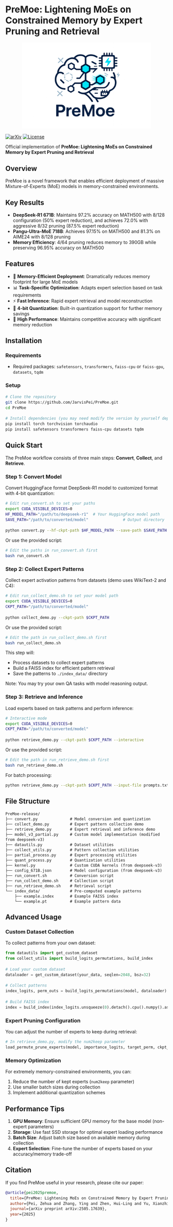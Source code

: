 # PreMoe: Lightening MoEs on Constrained Memory by Expert Pruning and Retrieval

<div align="center">
  <img src="premoe_logo.png" alt="PreMoe Logo" width="400"/>
</div>

[![arXiv](https://img.shields.io/badge/arXiv-2505.17639-b31b1b.svg)](https://arxiv.org/abs/2505.17639)
[![License](https://img.shields.io/badge/License-MIT-blue.svg)](LICENSE)

Official implementation of **PreMoe: Lightening MoEs on Constrained Memory by Expert Pruning and Retrieval**

## Overview

PreMoe is a novel framework that enables efficient deployment of massive Mixture-of-Experts (MoE) models in memory-constrained environments.

## Key Results

- **DeepSeek-R1 671B**: Maintains 97.2% accuracy on MATH500 with 8/128 configuration (50% expert reduction), and achieves 72.0% with aggressive 8/32 pruning (87.5% expert reduction)
- **Pangu-Ultra-MoE 718B**: Achieves 97.15% on MATH500 and 81.3% on AIME24 with 8/128 pruning
- **Memory Efficiency**: 4/64 pruning reduces memory to 390GB while preserving 96.95% accuracy on MATH500

## Features

- 🚀 **Memory-Efficient Deployment**: Dramatically reduces memory footprint for large MoE models
- 📊 **Task-Specific Optimization**: Adapts expert selection based on task requirements
- ⚡ **Fast Inference**: Rapid expert retrieval and model reconstruction
- 🔧 **4-bit Quantization**: Built-in quantization support for further memory savings
- 🎯 **High Performance**: Maintains competitive accuracy with significant memory reduction

## Installation

### Requirements

- Required packages: `safetensors`, `transformers`, `faiss-cpu` or `faiss-gpu`, `datasets`, `tqdm`

### Setup

```bash
# Clone the repository
git clone https://github.com/JarvisPei/PreMoe.git
cd PreMoe

# Install dependencies (you may need modify the version by yourself depend on your env)
pip install torch torchvision torchaudio
pip install safetensors transformers faiss-cpu datasets tqdm
```

## Quick Start

The PreMoe workflow consists of three main steps: **Convert**, **Collect**, and **Retrieve**.

### Step 1: Convert Model

Convert HuggingFace format DeepSeek-R1 model to customized format with 4-bit quantization:

```bash
# Edit run_convert.sh to set your paths
export CUDA_VISIBLE_DEVICES=0
HF_MODEL_PATH="/path/to/deepseek-r1"  # Your HuggingFace model path
SAVE_PATH="/path/to/converted/model"               # Output directory

python convert.py --hf-ckpt-path $HF_MODEL_PATH --save-path $SAVE_PATH
```

Or use the provided script:
```bash
# Edit the paths in run_convert.sh first
bash run_convert.sh
```

### Step 2: Collect Expert Patterns

Collect expert activation patterns from datasets (demo uses WikiText-2 and C4):

```bash
# Edit run_collect_demo.sh to set your model path
export CUDA_VISIBLE_DEVICES=0
CKPT_PATH="/path/to/converted/model"

python collect_demo.py --ckpt-path $CKPT_PATH
```

Or use the provided script:
```bash
# Edit the path in run_collect_demo.sh first
bash run_collect_demo.sh
```

This step will:
- Process datasets to collect expert patterns
- Build a FAISS index for efficient pattern retrieval
- Save the patterns to `./index_data/` directory

Note: You may try your own QA tasks with model reasoning output.

### Step 3: Retrieve and Inference

Load experts based on task patterns and perform inference:

```bash
# Interactive mode
export CUDA_VISIBLE_DEVICES=0
CKPT_PATH="/path/to/converted/model"

python retrieve_demo.py --ckpt-path $CKPT_PATH --interactive
```

Or use the provided script:
```bash
# Edit the path in run_retrieve_demo.sh first
bash run_retrieve_demo.sh
```

For batch processing:
```bash
python retrieve_demo.py --ckpt-path $CKPT_PATH --input-file prompts.txt --max-new-tokens 200 --temperature 0.2
```

## File Structure

```
PreMoe-release/
├── convert.py              # Model conversion and quantization
├── collect_demo.py         # Expert pattern collection demo
├── retrieve_demo.py        # Expert retrieval and inference demo
├── model_v3_partial.py     # Custom model implementation (modified from deepseek-v3)
├── datautils.py            # Dataset utilities
├── collect_utils.py        # Pattern collection utilities
├── partial_process.py      # Expert processing utilities
├── quant_process.py        # Quantization utilities
├── kernel.py               # Custom CUDA kernels (from deepseek-v3)
├── config_671B.json        # Model configuration (from deepseek-v3)
├── run_convert.sh          # Conversion script
├── run_collect_demo.sh     # Collection script
├── run_retrieve_demo.sh    # Retrieval script
└── index_data/             # Pre-computed example patterns
    ├── example.index       # Example FAISS index
    └── example.pt          # Example pattern data
```


## Advanced Usage

### Custom Dataset Collection

To collect patterns from your own dataset:

```python
from datautils import get_custom_dataset
from collect_utils import build_logits_permutations, build_index

# Load your custom dataset
dataloader = get_custom_dataset(your_data, seqlen=2048, bsz=32)

# Collect patterns
index_logits, perm_outs = build_logits_permutations(model, dataloader)

# Build FAISS index
index = build_index(index_logits.unsqueeze(0).detach().cpu().numpy().astype('float32'))
```

### Expert Pruning Configuration

You can adjust the number of experts to keep during retrieval:

```python
# In retrieve_demo.py, modify the num2keep parameter
load_permute_prune_experts(model, importance_logits, target_perm, ckpt_path, num2keep=32)  # Keep 32 experts
```

### Memory Optimization

For extremely memory-constrained environments, you can:

1. Reduce the number of kept experts (`num2keep` parameter)
2. Use smaller batch sizes during collection
3. Implement additional quantization schemes

## Performance Tips

1. **GPU Memory**: Ensure sufficient GPU memory for the base model (non-expert parameters)
2. **Storage**: Use fast SSD storage for optimal expert loading performance
3. **Batch Size**: Adjust batch size based on available memory during collection
4. **Expert Selection**: Fine-tune the number of experts based on your accuracy/memory trade-off

## Citation

If you find PreMoe useful in your research, please cite our paper:

```bibtex
@article{pei2025premoe,
  title={PreMoe: Lightening MoEs on Constrained Memory by Expert Pruning and Retrieval},
  author={Pei, Zehua and Zhang, Ying and Zhen, Hui-Ling and Yu, Xianzhi and Liu, Wulong and Pan, Sinno Jialin and Yuan, Mingxuan and Yu, Bei},
  journal={arXiv preprint arXiv:2505.17639},
  year={2025}
}
```
